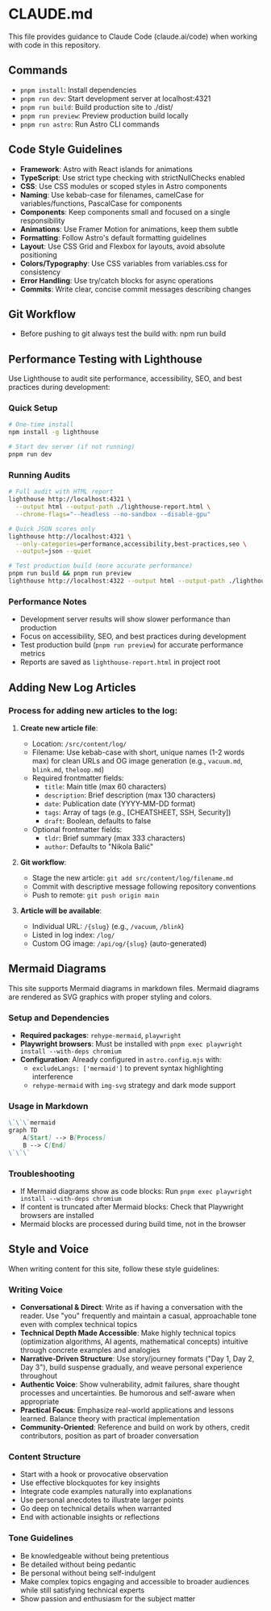 # CLAUDE.md

This file provides guidance to Claude Code (claude.ai/code) when working with code in this repository.

## Commands
- `pnpm install`: Install dependencies
- `pnpm run dev`: Start development server at localhost:4321
- `pnpm run build`: Build production site to ./dist/
- `pnpm run preview`: Preview production build locally
- `pnpm run astro`: Run Astro CLI commands

## Code Style Guidelines
- **Framework**: Astro with React islands for animations
- **TypeScript**: Use strict type checking with strictNullChecks enabled
- **CSS**: Use CSS modules or scoped styles in Astro components
- **Naming**: Use kebab-case for filenames, camelCase for variables/functions, PascalCase for components
- **Components**: Keep components small and focused on a single responsibility
- **Animations**: Use Framer Motion for animations, keep them subtle
- **Formatting**: Follow Astro's default formatting guidelines
- **Layout**: Use CSS Grid and Flexbox for layouts, avoid absolute positioning
- **Colors/Typography**: Use CSS variables from variables.css for consistency
- **Error Handling**: Use try/catch blocks for async operations
- **Commits**: Write clear, concise commit messages describing changes

## Git Workflow
- Before pushing to git always test the build with: npm run build

## Performance Testing with Lighthouse

Use Lighthouse to audit site performance, accessibility, SEO, and best practices during development:

### Quick Setup
```bash
# One-time install
npm install -g lighthouse

# Start dev server (if not running)
pnpm run dev
```

### Running Audits
```bash
# Full audit with HTML report
lighthouse http://localhost:4321 \
  --output html --output-path ./lighthouse-report.html \
  --chrome-flags="--headless --no-sandbox --disable-gpu"

# Quick JSON scores only
lighthouse http://localhost:4321 \
  --only-categories=performance,accessibility,best-practices,seo \
  --output=json --quiet

# Test production build (more accurate performance)
pnpm run build && pnpm run preview
lighthouse http://localhost:4322 --output html --output-path ./lighthouse-prod.html
```

### Performance Notes
- Development server results will show slower performance than production
- Focus on accessibility, SEO, and best practices during development
- Test production build (`pnpm run preview`) for accurate performance metrics
- Reports are saved as `lighthouse-report.html` in project root

## Adding New Log Articles

### Process for adding new articles to the log:

1. **Create new article file**:
   - Location: `/src/content/log/`
   - Filename: Use kebab-case with short, unique names (1-2 words max) for clean URLs and OG image generation (e.g., `vacuum.md`, `blink.md`, `theloop.md`)
   - Required frontmatter fields:
     - `title`: Main title (max 60 characters)
     - `description`: Brief description (max 130 characters)
     - `date`: Publication date (YYYY-MM-DD format)
     - `tags`: Array of tags (e.g., [CHEATSHEET, SSH, Security])
     - `draft`: Boolean, defaults to false
   - Optional frontmatter fields:
     - `tldr`: Brief summary (max 333 characters)
     - `author`: Defaults to "Nikola Balić"

2. **Git workflow**:
   - Stage the new article: `git add src/content/log/filename.md`
   - Commit with descriptive message following repository conventions
   - Push to remote: `git push origin main`

3. **Article will be available**:
   - Individual URL: `/{slug}` (e.g., `/vacuum`, `/blink`)
   - Listed in log index: `/log/`
   - Custom OG image: `/api/og/{slug}` (auto-generated)

## Mermaid Diagrams

This site supports Mermaid diagrams in markdown files. Mermaid diagrams are rendered as SVG graphics with proper styling and colors.

### Setup and Dependencies
- **Required packages**: `rehype-mermaid`, `playwright`
- **Playwright browsers**: Must be installed with `pnpm exec playwright install --with-deps chromium`
- **Configuration**: Already configured in `astro.config.mjs` with:
  - `excludeLangs: ['mermaid']` to prevent syntax highlighting interference
  - `rehype-mermaid` with `img-svg` strategy and dark mode support

### Usage in Markdown
```markdown
\`\`\`mermaid
graph TD
    A[Start] --> B[Process]
    B --> C[End]
\`\`\`
```

### Troubleshooting
- If Mermaid diagrams show as code blocks: Run `pnpm exec playwright install --with-deps chromium`
- If content is truncated after Mermaid blocks: Check that Playwright browsers are installed
- Mermaid blocks are processed during build time, not in the browser

## Style and Voice

When writing content for this site, follow these style guidelines:

### Writing Voice
- **Conversational & Direct**: Write as if having a conversation with the reader. Use "you" frequently and maintain a casual, approachable tone even with complex technical topics
- **Technical Depth Made Accessible**: Make highly technical topics (optimization algorithms, AI agents, mathematical concepts) intuitive through concrete examples and analogies
- **Narrative-Driven Structure**: Use story/journey formats ("Day 1, Day 2, Day 3"), build suspense gradually, and weave personal experience throughout
- **Authentic Voice**: Show vulnerability, admit failures, share thought processes and uncertainties. Be humorous and self-aware when appropriate
- **Practical Focus**: Emphasize real-world applications and lessons learned. Balance theory with practical implementation
- **Community-Oriented**: Reference and build on work by others, credit contributors, position as part of broader conversation

### Content Structure
- Start with a hook or provocative observation
- Use effective blockquotes for key insights
- Integrate code examples naturally into explanations
- Use personal anecdotes to illustrate larger points
- Go deep on technical details when warranted
- End with actionable insights or reflections

### Tone Guidelines
- Be knowledgeable without being pretentious
- Be detailed without being pedantic
- Be personal without being self-indulgent
- Make complex topics engaging and accessible to broader audiences while still satisfying technical experts
- Show passion and enthusiasm for the subject matter